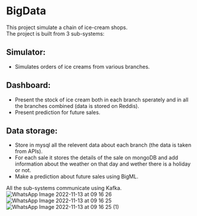 # BigData
This project simulate a chain of ice-cream shops.  
The project is built from 3 sub-systems:  
## Simulator:
- Simulates orders of ice creams from various branches.  
## Dashboard:
- Present the stock of ice cream both in each branch sperately and in all the branches combined (data is stored on Reddis).
- Present prediction for future sales.
## Data storage:
- Store in mysql all the relevent data about each branch (the data is taken from APIs).
- For each sale it stores the details of the sale on mongoDB and add information about the weather on that day and wether there is a holiday or not.
- Make a prediction about future sales using BigML.

All the sub-systems communicate using Kafka.
![WhatsApp Image 2022-11-13 at 09 16 26](https://user-images.githubusercontent.com/85555432/201515552-3638f3a4-cc29-4d20-9e33-28be0962ffc1.jpeg)
![WhatsApp Image 2022-11-13 at 09 16 25](https://user-images.githubusercontent.com/85555432/201515554-3450030f-6c5e-4168-8559-60f324a5f991.jpeg)
![WhatsApp Image 2022-11-13 at 09 16 25 (1)](https://user-images.githubusercontent.com/85555432/201515556-de79808e-ed3c-4e09-ad92-e8323e9854f0.jpeg)

